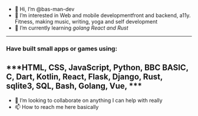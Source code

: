 - 👋 Hi, I’m @bas-man-dev
- 👀 I’m interested in Web and mobile developmentfront and backend, a11y. Fitness, making music, writing, yoga and self development
- 🌱 I’m currently learning *golang React and Rust*
-----
### Have built small apps or games using:
***HTML, CSS, JavaScript, Python, BBC BASIC, C, Dart, Kotlin, React, Flask, Django, Rust, sqlite3, SQL, Bash, Golang, Vue,   ***
-----
- 💞️ I’m looking to collaborate on anything I can help with really
- 📫 How to reach me here basically

<!---
bas-man-dev/bas-man-dev is a ✨ special ✨ repository because its `README.md` (this file) appears on your GitHub profile.
You can click the Preview link to take a look at your changes.
--->
